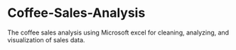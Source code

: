 # Coffee-Sales-Analysis
The coffee sales analysis using Microsoft excel for cleaning, analyzing, and visualization of sales data.
